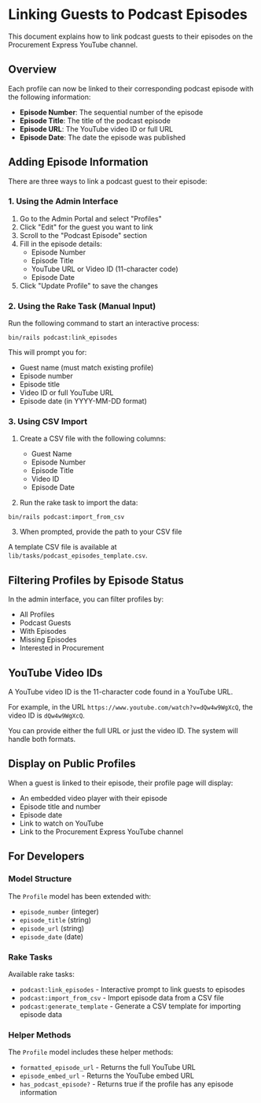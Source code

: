 # Linking Guests to Podcast Episodes

This document explains how to link podcast guests to their episodes on the Procurement Express YouTube channel.

## Overview

Each profile can now be linked to their corresponding podcast episode with the following information:

- **Episode Number**: The sequential number of the episode
- **Episode Title**: The title of the podcast episode
- **Episode URL**: The YouTube video ID or full URL
- **Episode Date**: The date the episode was published

## Adding Episode Information

There are three ways to link a podcast guest to their episode:

### 1. Using the Admin Interface

1. Go to the Admin Portal and select "Profiles"
2. Click "Edit" for the guest you want to link
3. Scroll to the "Podcast Episode" section
4. Fill in the episode details:
   - Episode Number
   - Episode Title
   - YouTube URL or Video ID (11-character code)
   - Episode Date
5. Click "Update Profile" to save the changes

### 2. Using the Rake Task (Manual Input)

Run the following command to start an interactive process:

```
bin/rails podcast:link_episodes
```

This will prompt you for:
- Guest name (must match existing profile)
- Episode number
- Episode title
- Video ID or full YouTube URL
- Episode date (in YYYY-MM-DD format)

### 3. Using CSV Import

1. Create a CSV file with the following columns:
   - Guest Name
   - Episode Number
   - Episode Title
   - Video ID
   - Episode Date

2. Run the rake task to import the data:

```
bin/rails podcast:import_from_csv
```

3. When prompted, provide the path to your CSV file

A template CSV file is available at `lib/tasks/podcast_episodes_template.csv`.

## Filtering Profiles by Episode Status

In the admin interface, you can filter profiles by:
- All Profiles
- Podcast Guests
- With Episodes
- Missing Episodes
- Interested in Procurement

## YouTube Video IDs

A YouTube video ID is the 11-character code found in a YouTube URL. 

For example, in the URL `https://www.youtube.com/watch?v=dQw4w9WgXcQ`, the video ID is `dQw4w9WgXcQ`.

You can provide either the full URL or just the video ID. The system will handle both formats.

## Display on Public Profiles

When a guest is linked to their episode, their profile page will display:
- An embedded video player with their episode
- Episode title and number
- Episode date
- Link to watch on YouTube
- Link to the Procurement Express YouTube channel

## For Developers

### Model Structure

The `Profile` model has been extended with:
- `episode_number` (integer)
- `episode_title` (string)
- `episode_url` (string)
- `episode_date` (date)

### Rake Tasks

Available rake tasks:
- `podcast:link_episodes` - Interactive prompt to link guests to episodes
- `podcast:import_from_csv` - Import episode data from a CSV file
- `podcast:generate_template` - Generate a CSV template for importing episode data

### Helper Methods

The `Profile` model includes these helper methods:
- `formatted_episode_url` - Returns the full YouTube URL
- `episode_embed_url` - Returns the YouTube embed URL
- `has_podcast_episode?` - Returns true if the profile has any episode information
